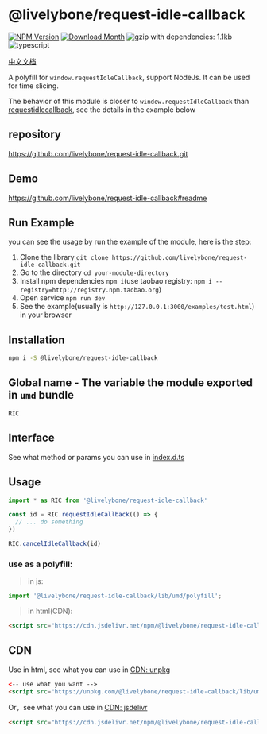 # @livelybone/request-idle-callback
[![NPM Version](http://img.shields.io/npm/v/@livelybone/request-idle-callback.svg?style=flat-square)](https://www.npmjs.com/package/@livelybone/request-idle-callback)
[![Download Month](http://img.shields.io/npm/dm/@livelybone/request-idle-callback.svg?style=flat-square)](https://www.npmjs.com/package/@livelybone/request-idle-callback)
![gzip with dependencies: 1.1kb](https://img.shields.io/badge/gzip--with--dependencies-1.1kb-brightgreen.svg "gzip with dependencies: 1.1kb")
![typescript](https://img.shields.io/badge/typescript-supported-blue.svg "typescript")

[中文文档](./README-CN.md)

A polyfill for `window.requestIdleCallback`, support NodeJs. It can be used for time slicing.

The behavior of this module is closer to `window.requestIdleCallback`
than [requestidlecallback](https://www.npmjs.com/package/requestidlecallback), see the details in the example below

## repository
https://github.com/livelybone/request-idle-callback.git

## Demo
https://github.com/livelybone/request-idle-callback#readme

## Run Example
you can see the usage by run the example of the module, here is the step:

1. Clone the library `git clone https://github.com/livelybone/request-idle-callback.git`
2. Go to the directory `cd your-module-directory`
3. Install npm dependencies `npm i`(use taobao registry: `npm i --registry=http://registry.npm.taobao.org`)
4. Open service `npm run dev`
5. See the example(usually is `http://127.0.0.1:3000/examples/test.html`) in your browser

## Installation
```bash
npm i -S @livelybone/request-idle-callback
```

## Global name - The variable the module exported in `umd` bundle
`RIC`

## Interface
See what method or params you can use in [index.d.ts](./index.d.ts)

## Usage
```js
import * as RIC from '@livelybone/request-idle-callback'

const id = RIC.requestIdleCallback(() => {
  // ... do something
})

RIC.cancelIdleCallback(id)
```

### use as a polyfill:
> in js:
```js
import '@livelybone/request-idle-callback/lib/umd/polyfill';
```

> in html(CDN):
```html
<script src="https://cdn.jsdelivr.net/npm/@livelybone/request-idle-callback/lib/umd/polyfill.js"></script>
```

## CDN
Use in html, see what you can use in [CDN: unpkg](https://unpkg.com/@livelybone/request-idle-callback/lib/umd/)
```html
<-- use what you want -->
<script src="https://unpkg.com/@livelybone/request-idle-callback/lib/umd/<--module-->.js"></script>
```

Or，see what you can use in [CDN: jsdelivr](https://cdn.jsdelivr.net/npm/@livelybone/request-idle-callback/lib/umd/)
```html
<script src="https://cdn.jsdelivr.net/npm/@livelybone/request-idle-callback/lib/umd/<--module-->.js"></script>
```
